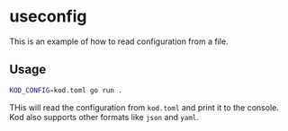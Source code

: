 useconfig
===

This is an example of how to read configuration from a file.

## Usage

```bash
KOD_CONFIG=kod.toml go run .
```

THis will read the configuration from `kod.toml` and print it to the console.
Kod also supports other formats like `json` and `yaml`.
